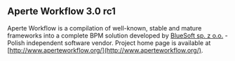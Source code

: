 Aperte Workflow 3.0 rc1
-----------------
Aperte Workflow is a compilation of well-known, stable and mature frameworks into a complete BPM solution developed by
[BlueSoft sp. z o.o.](http://www.bluesoft.net.pl/) - Polish independent software vendor. Project home page is available
at [http://www.aperteworkflow.org/](http://www.aperteworkflow.org/).

